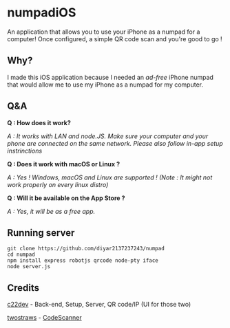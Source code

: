 # numpadiOS
An application that allows you to use your iPhone as a numpad for a computer! Once configured, a simple QR code scan and you're good to go !

## Why?

I made this iOS application because I needed an *ad-free* iPhone numpad that would allow me to use my iPhone as a numpad for my computer.

## Q&A

**Q : How does it work?**

*A : It works with LAN and node.JS. Make sure your computer and your phone are connected on the same network. Please also follow in-app setup instrinctions*

**Q : Does it work with macOS or Linux ?**

*A : Yes ! Windows, macOS and Linux are supported ! (Note : It might not work properly on every linux distro)*

**Q : Will it be available on the App Store ?**

*A : Yes, it will be as a free app.*

## Running server
```
git clone https://github.com/diyar2137237243/numpad
cd numpad
npm install express robotjs qrcode node-pty iface
node server.js
```

## Credits

[c22dev](https://github.com/c22dev) - Back-end, Setup, Server, QR code/IP (UI for those two)

[twostraws](https://github.com/twostraws/) - [CodeScanner](twostraws)
